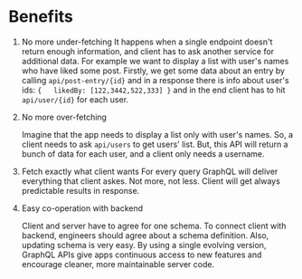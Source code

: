 # Benefits

1. No more under-fetching It happens when a single endpoint doesn't return enough information, and client has to ask another service for additional data. For example we want to display a list with user's names who have liked some post. Firstly, we get some data about an entry by calling `api/post-entry/{id}` and in a response there is info about user's ids: `{   likedBy: [122,3442,522,333] }`  and in the end client has to hit `api/user/{id}` for each user.
2. No more over-fetching

   Imagine that the app needs to display a list only with user's names. So, a client needs to ask `api/users` to get users' list. But, this API will return a bunch of data for each user, and a client only needs a username.

3. Fetch exactly what client wants For every query GraphQL will deliver everything that client askes. Not more, not less. Client will get always predictable results in response.
4. Easy co-operation with backend

   Client and server have to agree for one schema. To connect client with backend, engineers should agree about a schema definition. Also, updating schema is very easy. By using a single evolving version, GraphQL APIs give apps continuous access to new features and encourage cleaner, more maintainable server code.

